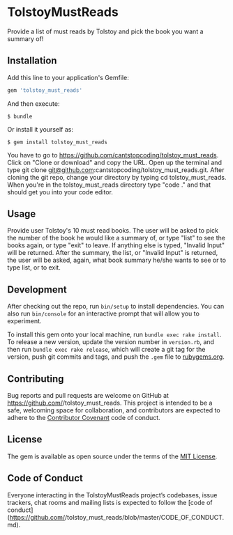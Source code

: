 # TolstoyMustReads

Provide a list of must reads by Tolstoy and pick the book you want a summary of! 

## Installation

Add this line to your application's Gemfile:

```ruby
gem 'tolstoy_must_reads'
```

And then execute:

    $ bundle

Or install it yourself as:

    $ gem install tolstoy_must_reads

You have to go to https://github.com/cantstopcoding/tolstoy_must_reads. Click on "Clone or download" and copy the URL. Open up the terminal and type git clone git@github.com:cantstopcoding/tolstoy_must_reads.git. After cloning the git repo, change your directory by typing cd tolstoy_must_reads. When you're in the tolstoy_must_reads directory type "code ." and that should get you into your code editor.

## Usage

Provide user Tolstoy's 10 must read books. The user will be asked to pick the number of the book he would like a summary of, or type "list" to see the books again, or type "exit" to leave. If anything else is typed, "Invalid Input" will be returned. After the summary, the list, or "Invalid Input" is returned, the user will be asked, again, what book summary he/she wants to see or to type list, or to exit. 

## Development

After checking out the repo, run `bin/setup` to install dependencies. You can also run `bin/console` for an interactive prompt that will allow you to experiment.

To install this gem onto your local machine, run `bundle exec rake install`. To release a new version, update the version number in `version.rb`, and then run `bundle exec rake release`, which will create a git tag for the version, push git commits and tags, and push the `.gem` file to [rubygems.org](https://rubygems.org).

## Contributing

Bug reports and pull requests are welcome on GitHub at https://github.com/<github username>/tolstoy_must_reads. This project is intended to be a safe, welcoming space for collaboration, and contributors are expected to adhere to the [Contributor Covenant](http://contributor-covenant.org) code of conduct.

## License

The gem is available as open source under the terms of the [MIT License](https://opensource.org/licenses/MIT).

## Code of Conduct

Everyone interacting in the TolstoyMustReads project’s codebases, issue trackers, chat rooms and mailing lists is expected to follow the [code of conduct](https://github.com/<github username>/tolstoy_must_reads/blob/master/CODE_OF_CONDUCT.md).
